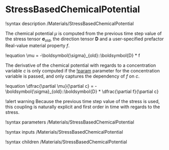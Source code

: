 # StressBasedChemicalPotential

!syntax description /Materials/StressBasedChemicalPotential

The chemical potential $\mu$ is computed from the previous time step value of the stress tensor $\boldsymbol{\sigma}_{old}$,
the direction tensor $\boldsymbol{D}$ and a user-specified prefactor Real-value material property $f$.

!equation
\mu = -\boldsymbol{\sigma}_{old}::\boldsymbol{D} * f

The derivative of the chemical potential with regards to a concentration variable $c$ is only computed
if the [!param](/Materials/StressBasedChemicalPotential/c) parameter for the concentration variable is passed,
and only captures the dependency of $f$ on $c$.

!equation
\dfrac{\partial \mu}{\partial c} = -\boldsymbol{\sigma}_{old}::\boldsymbol{D} * \dfrac{\partial f}{\partial c}

!alert warning
Because the previous time step value of the stress is used, this coupling is naturally explicit and first order in time
with regards to the stress.

!syntax parameters /Materials/StressBasedChemicalPotential

!syntax inputs /Materials/StressBasedChemicalPotential

!syntax children /Materials/StressBasedChemicalPotential
